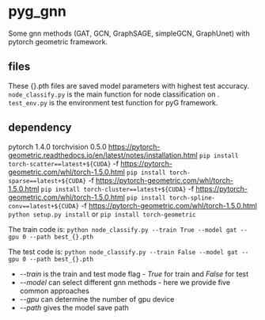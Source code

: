 # pyg_gnn
 Some gnn methods (GAT, GCN, GraphSAGE, simpleGCN, GraphUnet) with pytorch geometric framework.
## files
 These {}.pth files are saved model parameters with highest test accuracy.
 `node_classify.py` is the main function for node classification on <cora>.
 `test_env.py` is the environment test function for pyG framework.
## dependency
 pytorch 1.4.0
 torchvision 0.5.0
 https://pytorch-geometric.readthedocs.io/en/latest/notes/installation.html
 ```pip install torch-scatter==latest+${CUDA}``` -f https://pytorch-geometric.com/whl/torch-1.5.0.html
 ```pip install torch-sparse==latest+${CUDA}``` -f https://pytorch-geometric.com/whl/torch-1.5.0.html
 ```pip install torch-cluster==latest+${CUDA}``` -f https://pytorch-geometric.com/whl/torch-1.5.0.html
 ```pip install torch-spline-conv==latest+${CUDA}``` -f https://pytorch-geometric.com/whl/torch-1.5.0.html
 ```python setup.py install``` or ```pip install torch-geometric```


 
 The train code is: ```python node_classify.py --train True --model gat --gpu 0 --path best_{}.pth``` 
 
 The test code is: ```python node_classify.py --train False --model gat --gpu 0 --path best_{}.pth``` 
 
 * _--train_ is the train and test mode flag - _True_ for train and _False_ for test
 * _--model_ can select different gnn methods - here we provide five common approaches
 * _--gpu_ can determine the number of gpu device
 * _--path_ gives the model save path
 
 
       
 
 
 
 
 

 
 
